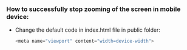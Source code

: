 ### How to successfully stop zooming of the screen in mobile device:
* Change the default code in index.html file in public folder:
   ```js
   <meta name="viewport" content="width=device-width">
    ```
    